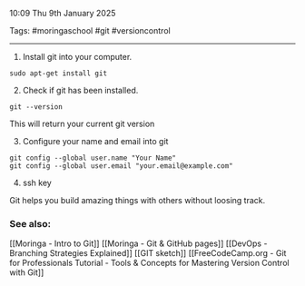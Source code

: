 10:09 Thu 9th January 2025

Tags: #moringaschool #git #versioncontrol

------------------------------------
1. Install git into your computer.
```
sudo apt-get install git
```

2. Check if git has been installed.
```
git --version
```
This will return your current git version

3. Configure your name and email into git
```
git config --global user.name "Your Name"
git config --global user.email "your.email@example.com"
```


4. ssh key

Git helps you build amazing things with others without loosing track.
### See also:
[[Moringa - Intro to Git]]
[[Moringa - Git & GitHub pages]]
[[DevOps - Branching Strategies Explained]]
[[GIT sketch]]
[[FreeCodeCamp.org - Git for Professionals Tutorial - Tools & Concepts for Mastering Version Control with Git]]
